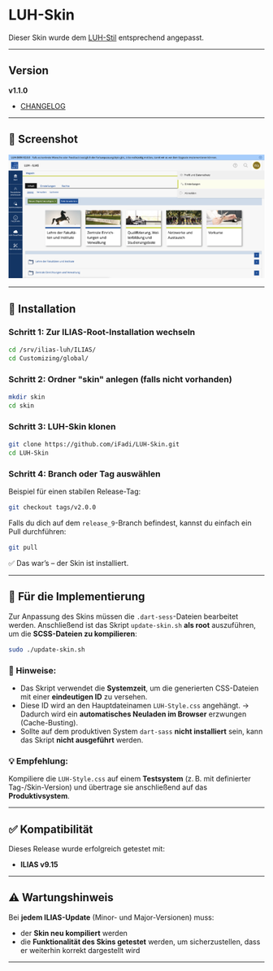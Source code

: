 # LUH-Skin

Dieser Skin wurde dem [LUH-Stil](https://www.uni-hannover.de/) entsprechend angepasst.

---

## Version

**v1.1.0**

* [CHANGELOG](CHANGELOG.md)

---

## 📸 Screenshot
![Screenshot](screenshots/luh-skin-release_9-1.png)

---

## 📁 Installation

### Schritt 1: Zur ILIAS-Root-Installation wechseln

```bash
cd /srv/ilias-luh/ILIAS/
cd Customizing/global/
```

### Schritt 2: Ordner "skin" anlegen (falls nicht vorhanden)

```bash
mkdir skin
cd skin
```

### Schritt 3: LUH-Skin klonen

```bash
git clone https://github.com/iFadi/LUH-Skin.git
cd LUH-Skin
```

### Schritt 4: Branch oder Tag auswählen

Beispiel für einen stabilen Release-Tag:

```bash
git checkout tags/v2.0.0
```

Falls du dich auf dem `release_9`-Branch befindest, kannst du einfach ein Pull durchführen:

```bash
git pull
```

✅ Das war’s – der Skin ist installiert.

---

## 🔧 Für die Implementierung

Zur Anpassung des Skins müssen die `.dart-sess`-Dateien bearbeitet werden. Anschließend ist das Skript `update-skin.sh` **als root** auszuführen, um die **SCSS-Dateien zu kompilieren**:

```bash
sudo ./update-skin.sh
```

### 📌 Hinweise:

* Das Skript verwendet die **Systemzeit**, um die generierten CSS-Dateien mit einer **eindeutigen ID** zu versehen.
* Diese ID wird an den Hauptdateinamen `LUH-Style.css` angehängt. → Dadurch wird ein **automatisches Neuladen im Browser** erzwungen (Cache-Busting).
* Sollte auf dem produktiven System `dart-sass` **nicht installiert** sein, kann das Skript **nicht ausgeführt** werden.

### 💡 Empfehlung:

Kompiliere die `LUH-Style.css` auf einem **Testsystem** (z. B. mit definierter Tag-/Skin-Version) und übertrage sie anschließend auf das **Produktivsystem**.

---

## ✅ Kompatibilität

Dieses Release wurde erfolgreich getestet mit:

* **ILIAS v9.15**

---

## ⚠️ Wartungshinweis

Bei **jedem ILIAS-Update** (Minor- und Major-Versionen) muss:

* der **Skin neu kompiliert** werden
* die **Funktionalität des Skins getestet** werden, um sicherzustellen, dass er weiterhin korrekt dargestellt wird

---
